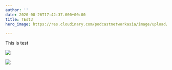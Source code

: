 ```yaml
---
author: ''
date: 2020-08-26T17:42:37.000+00:00
title: TEst3
hero_image: https://res.cloudinary.com/podcastnetworkasia/image/upload/v1599365429/image/upload/2-0-underpaid-cover_bttwqa.png

---
```

This is test

![](https://res.cloudinary.com/podcastnetworkasia/image/upload/q_auto/v1599365427/image/upload/2-0-level-up-cover_kfk5zz.png)

![](https://res.cloudinary.com/podcastnetworkasia/image/upload/q_auto/v1599365434/image/upload/2-0-narrow-door-cover_zzgqmz.png)
